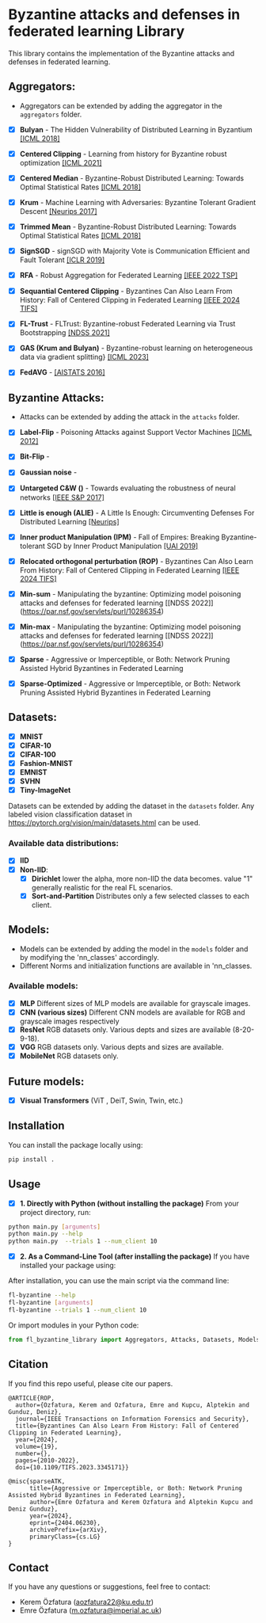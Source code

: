 # Byzantine attacks and defenses in federated learning Library

This library contains the implementation of the Byzantine attacks and defenses in federated learning.

## Aggregators:
- Aggregators can be extended by adding the aggregator in the `aggregators` folder.


- [x] **Bulyan** - The Hidden Vulnerability of Distributed Learning in Byzantium [[ICML 2018]](https://proceedings.mlr.press/v80/mhamdi18a.html)
- [x] **Centered Clipping** - Learning from history for Byzantine robust optimization [[ICML 2021]](http://proceedings.mlr.press/v139/karimireddy21a.html)
- [x] **Centered Median** - Byzantine-Robust Distributed Learning: Towards Optimal Statistical Rates [[ICML 2018]](http://proceedings.mlr.press/v80/yin18a/yin18a.pdf)
- [x] **Krum**  - Machine Learning with Adversaries: Byzantine Tolerant Gradient Descent [[Neurips 2017]](https://proceedings.neurips.cc/paper_files/paper/2017/file/f4b9ec30ad9f68f89b29639786cb62ef-Paper.pdf)
- [x] **Trimmed Mean** - Byzantine-Robust Distributed Learning: Towards Optimal Statistical Rates [[ICML 2018]](http://proceedings.mlr.press/v80/yin18a/yin18a.pdf)
- [x] **SignSGD** - signSGD with Majority Vote is Communication Efficient and Fault Tolerant [[ICLR 2019]](https://openreview.net/pdf?id=BJxhijAcY7)
- [x] **RFA** - Robust Aggregation for Federated Learning [[IEEE 2022 TSP]](https://ieeexplore.ieee.org/stamp/stamp.jsp?arnumber=9721118)
- [x] **Sequantial Centered Clipping** -  Byzantines Can Also Learn From History: Fall of Centered Clipping in Federated Learning [[IEEE 2024 TIFS]](https://ieeexplore.ieee.org/document/9636827)
- [x] **FL-Trust** - FLTrust: Byzantine-robust Federated Learning via Trust Bootstrapping [[NDSS 2021]](https://www.ndss-symposium.org/wp-content/uploads/ndss2021_6C-2_24434_paper.pdf)
- [x] **GAS (Krum and Bulyan)** - Byzantine-robust learning on heterogeneous data via gradient splitting} [[ICML 2023]](https://proceedings.mlr.press/v202/liu23d/liu23d.pdf)
- [x] **FedAVG** - [[AISTATS 2016]](http://proceedings.mlr.press/v51/mcmahan16.pdf)


## Byzantine Attacks:
- Attacks can be extended by adding the attack in the `attacks` folder.


- [x] **Label-Flip** - Poisoning Attacks against Support Vector Machines [[ICML 2012]](https://icml.cc/2012/papers/880.pdf)
- [x] **Bit-Flip** - 
- [x] **Gaussian noise** - 
- [x] **Untargeted C&W ()** - Towards evaluating the robustness of neural networks  [[IEEE S&P 2017]](https://ieeexplore.ieee.org/iel7/7957740/7958557/07958570.pdf)
- [x] **Little is enough (ALIE)** - A Little Is Enough: Circumventing Defenses For Distributed Learning [[Neurips]](https://proceedings.neurips.cc/paper_files/paper/2019/file/ec1c59141046cd1866bbbcdfb6ae31d4-Paper.pdf)
- [x] **Inner product Manipulation (IPM)** - Fall of Empires: Breaking Byzantine-tolerant SGD by Inner Product Manipulation [[UAI 2019]](http://auai.org/uai2019/proceedings/papers/83.pdf)
- [x] **Relocated orthogonal perturbation (ROP)** - Byzantines Can Also Learn From History: Fall of Centered Clipping in Federated Learning [[IEEE 2024 TIFS]](https://ieeexplore.ieee.org/document/9636827)
- [x] **Min-sum** - Manipulating the byzantine: Optimizing model poisoning attacks and defenses for federated learning [[NDSS 2022]] (https://par.nsf.gov/servlets/purl/10286354)
- [x] **Min-max** - Manipulating the byzantine: Optimizing model poisoning attacks and defenses for federated learning [[NDSS 2022]] (https://par.nsf.gov/servlets/purl/10286354)
- [x] **Sparse** - Aggressive or Imperceptible, or Both: Network Pruning Assisted Hybrid Byzantines in Federated Learning
- [x] **Sparse-Optimized** - Aggressive or Imperceptible, or Both: Network Pruning Assisted Hybrid Byzantines in Federated Learning


## Datasets:
- [x] **MNIST**
- [x] **CIFAR-10**
- [x] **CIFAR-100**
- [x] **Fashion-MNIST**
- [x] **EMNIST**
- [x] **SVHN**
- [x] **Tiny-ImageNet**

Datasets can be extended by adding the dataset in the `datasets` folder. Any labeled vision classification dataset in https://pytorch.org/vision/main/datasets.html can be used.


### Available data distributions:
- [x] **IID**
- [x] **Non-IID**: 
    - [x] **Dirichlet** lower the alpha, more non-IID the data becomes. value "1" generally realistic for the real FL scenarios.
    - [x] **Sort-and-Partition** Distributes only a few selected classes to each client.

## Models:
- Models can be extended by adding the model in the `models` folder and by modifying the 'nn_classes' accordingly.
- Different Norms and initialization functions are available in 'nn_classes.


### Available models:
- [x] **MLP** Different sizes of MLP models are available for grayscale images.
- [x] **CNN (various sizes)** Different CNN models are available for RGB and grayscale images respectively
- [x] **ResNet** RGB datasets only. Various depts and sizes are available (8-20-9-18).
- [x] **VGG** RGB datasets only. Various depts and sizes are available.
- [x] **MobileNet** RGB datasets only.

## Future models:
- [x] **Visual Transformers** (ViT , DeiT, Swin, Twin, etc.) 


## Installation

You can install the package locally using:

```bash
pip install .
```

## Usage

- [x] **1. Directly with Python (without installing the package)**
From your project directory, run:

```bash
python main.py [arguments]
python main.py --help
python main.py  --trials 1 --num_client 10
```

- [x] **2. As a Command-Line Tool (after installing the package)** 
If you have installed your package using:

After installation, you can use the main script via the command line:

```bash
fl-byzantine --help
fl-byzantine [arguments]
fl-byzantine --trials 1 --num_client 10
```

Or import modules in your Python code:

```python
from fl_byzantine_library import Aggregators, Attacks, Datasets, Models
```

## Citation

If you find this repo useful, please cite our papers.

```
@ARTICLE{ROP,
  author={Ozfatura, Kerem and Ozfatura, Emre and Kupcu, Alptekin and Gunduz, Deniz},
  journal={IEEE Transactions on Information Forensics and Security}, 
  title={Byzantines Can Also Learn From History: Fall of Centered Clipping in Federated Learning}, 
  year={2024},
  volume={19},
  number={},
  pages={2010-2022},
  doi={10.1109/TIFS.2023.3345171}}
```

```
@misc{sparseATK,
      title={Aggressive or Imperceptible, or Both: Network Pruning Assisted Hybrid Byzantines in Federated Learning}, 
      author={Emre Ozfatura and Kerem Ozfatura and Alptekin Kupcu and Deniz Gunduz},
      year={2024},
      eprint={2404.06230},
      archivePrefix={arXiv},
      primaryClass={cs.LG}
}
```

## Contact
If you have any questions or suggestions, feel free to contact:

- Kerem Özfatura (aozfatura22@ku.edu.tr)
- Emre Özfatura (m.ozfatura@imperial.ac.uk)
